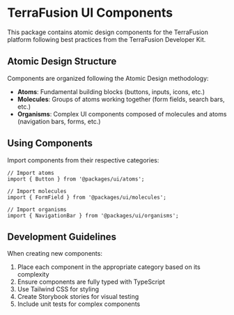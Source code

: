 # TerraFusion UI Components

This package contains atomic design components for the TerraFusion platform following best practices from the TerraFusion Developer Kit.

## Atomic Design Structure

Components are organized following the Atomic Design methodology:

- **Atoms**: Fundamental building blocks (buttons, inputs, icons, etc.)
- **Molecules**: Groups of atoms working together (form fields, search bars, etc.)
- **Organisms**: Complex UI components composed of molecules and atoms (navigation bars, forms, etc.)

## Using Components

Import components from their respective categories:

```tsx
// Import atoms
import { Button } from '@packages/ui/atoms';

// Import molecules
import { FormField } from '@packages/ui/molecules';

// Import organisms
import { NavigationBar } from '@packages/ui/organisms';
```

## Development Guidelines

When creating new components:

1. Place each component in the appropriate category based on its complexity
2. Ensure components are fully typed with TypeScript
3. Use Tailwind CSS for styling
4. Create Storybook stories for visual testing
5. Include unit tests for complex components